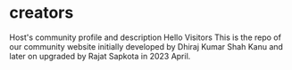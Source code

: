 # creators
Host's community profile and description 
Hello Visitors This is the repo of our community website initially developed by Dhiraj Kumar Shah Kanu and later on upgraded by Rajat Sapkota in 2023 April.
